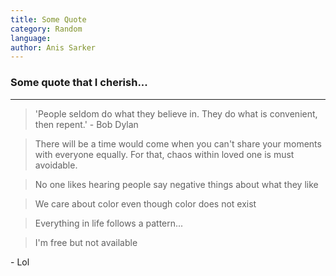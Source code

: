 ```yaml
---
title: Some Quote
category: Random
language: 
author: Anis Sarker
---
```


### Some quote that I cherish...
___

> 'People seldom do what they believe in. They do what is convenient, then repent.' - Bob Dylan

> There will be a time would come when you can't share your moments with everyone equally. For that, chaos within loved one is must avoidable.

> No one likes hearing people say negative things about what they like

> We care about color even though color does not exist

> Everything in life follows a pattern...

> I'm free but not available

\- Lol